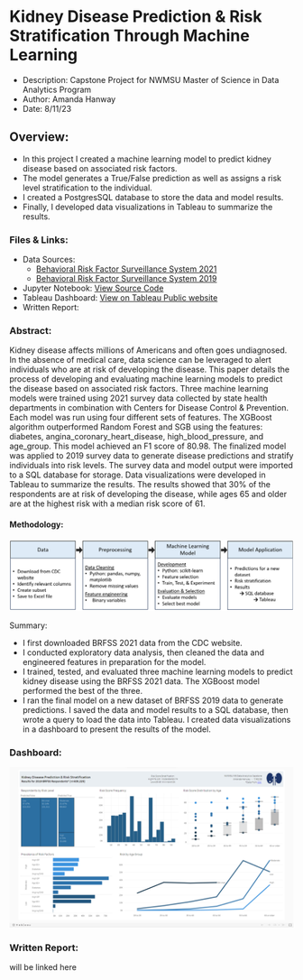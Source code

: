 # Kidney Disease Prediction & Risk Stratification Through Machine Learning  
- Description: Capstone Project for NWMSU Master of Science in Data Analytics Program
- Author: Amanda Hanway
- Date: 8/11/23

## Overview: 
- In this project I created a machine learning model to predict kidney disease based on associated risk factors.
- The model generates a True/False prediction as well as assigns a risk level stratification to the individual.
- I created a PostgresSQL database to store the data and model results.
- Finally, I developed data visualizations in Tableau to summarize the results.

### Files & Links:  
- Data Sources: 
    - [Behavioral Risk Factor Surveillance System 2021](https://www.cdc.gov/brfss/annual_data/annual_2021.html)
    - [Behavioral Risk Factor Surveillance System 2019](https://www.cdc.gov/brfss/annual_data/annual_2019.html)
- Jupyter Notebook: [View Source Code](https://github.com/mandi1120/kidney_disease_prediction/blob/main/Capstone.ipynb)
- Tableau Dashboard: [View on Tableau Public website](https://public.tableau.com/app/profile/amanda.hanway/viz/BRFSS2019KidneyDiseasePredictions/Dashboard)
- Written Report: []()

### Abstract:  
Kidney disease affects millions of Americans and often goes undiagnosed. In the absence of medical care, data science can be leveraged to alert individuals who are at risk of developing the disease. This paper details the process of developing and evaluating machine learning models to predict the disease based on associated risk factors. Three machine learning models were trained using 2021 survey data collected by state health departments in combination with Centers for Disease Control & Prevention. Each model was run using four different sets of features. The XGBoost algorithm outperformed Random Forest and SGB using the features: diabetes, angina_coronary_heart_disease, high_blood_pressure, and age_group. This model achieved an F1 score of 80.98. The finalized model was applied to 2019 survey data to generate disease predictions and stratify individuals into risk levels. The survey data and model output were imported to a SQL database for storage. Data visualizations were developed in Tableau to summarize the results. The results showed that 30% of the respondents are at risk of developing the disease, while ages 65 and older are at the highest risk with a median risk score of 61.

#### Methodology:
<img src="https://github.com/mandi1120/kidney_disease_prediction/blob/main/images/methodology.png?raw=true" name="methodology">

Summary:  
- I first downloaded BRFSS 2021 data from the CDC website.  
- I conducted exploratory data analysis, then cleaned the data and engineered features in preparation for the model.  
- I trained, tested, and evaluated three machine learning models to predict kidney disease using the BRFSS 2021 data. The XGBoost model performed the best of the three.   
- I ran the final model on a new dataset of BRFSS 2019 data to generate predictions. I saved the data and model results to a SQL database, then wrote a query to load the data into Tableau. I created data visualizations in a dashboard to present the results of the model.   

### Dashboard:
<img src="https://github.com/mandi1120/kidney_disease_prediction/blob/main/images/dashboard.png?raw=true" name="dashboard">

### Written Report:
will be linked here




<br/>  
<br/>  
<br/>  
<br/>  
<br/>  
<br/>
